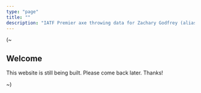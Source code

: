 ```yaml
---
type: "page"
title: ""
description: "IATF Premier axe throwing data for Zachary Godfrey (alias: REDACTED)"
---
```


(~

## Welcome

This website is still being built. Please come back later. Thanks!

~)